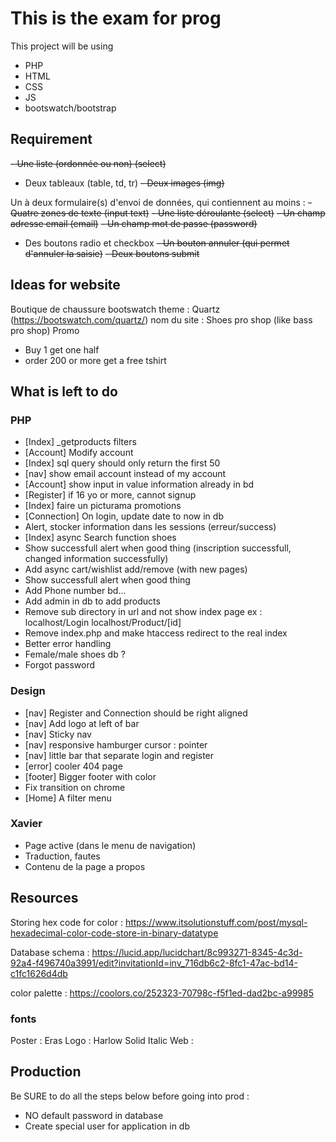 # This is the exam for prog
This project will be using
- PHP
- HTML
- CSS
- JS
- bootswatch/bootstrap

## Requirement
~~- Une liste (ordonnée ou non) (select)~~
- Deux tableaux (table, td, tr)
~~- Deux images (img)~~

Un à deux formulaire(s) d'envoi de données, qui contiennent au moins :
~~- Quatre zones de texte (input text)~~
~~- Une liste déroulante (select)~~
~~- Un champ adresse email (email)~~
~~- Un champ mot de passe (password)~~
- Des boutons radio et checkbox
~~- Un bouton annuler (qui permet d'annuler la saisie)~~
~~- Deux boutons submit~~

## Ideas for website
Boutique de chaussure
bootswatch theme : Quartz (https://bootswatch.com/quartz/)
nom du site : Shoes pro shop (like bass pro shop)
Promo
- Buy 1 get one half
- order 200 or more get a free tshirt

## What is left to do 
### PHP
- [Index] _getproducts filters
- [Account] Modify account
- [Index] sql query should only return the first 50
- [nav] show email account instead of my account
- [Account] show input in value information already in bd
- [Register] if 16 yo or more, cannot signup
- [Index] faire un picturama promotions
- [Connection] On login, update date to now in db
- Alert, stocker information dans les sessions (erreur/success)
- [Index] async Search function shoes
- Show successfull alert when good thing (inscription successfull, changed information successfully)
- Add async cart/wishlist add/remove (with new pages)
- Show successfull alert when good thing
- Add Phone number bd...
- Add admin in db to add products
- Remove sub directory in url and not show index page
ex : localhost/Login
localhost/Product/[id]
- Remove index.php and make htaccess redirect to the real index
- Better error handling
- Female/male shoes db ?
- Forgot password

### Design
- [nav] Register and Connection should be right aligned
- [nav] Add logo at left of bar
- [nav] Sticky nav
- [nav] responsive hamburger cursor : pointer
- [nav] little bar that separate login and register
- [error] cooler 404 page
- [footer] Bigger footer with color
- Fix transition on chrome
- [Home] A filter menu


### Xavier
- Page active (dans le menu de navigation)
- Traduction, fautes
- Contenu de la page a propos



## Resources
Storing hex code for color : https://www.itsolutionstuff.com/post/mysql-hexadecimal-color-code-store-in-binary-datatype

Database schema : https://lucid.app/lucidchart/8c993271-8345-4c3d-92a4-f496740a3991/edit?invitationId=inv_716db6c2-8fc1-47ac-bd14-c1fc1626d4db

color palette : https://coolors.co/252323-70798c-f5f1ed-dad2bc-a99985

### fonts
Poster          : Eras
Logo            : Harlow Solid Italic
Web             : 


## Production
Be SURE to do all the steps below before going into prod :
- NO default password in database
- Create special user for application in db
